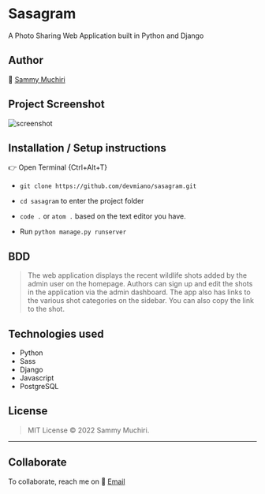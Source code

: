 # Sasagram
A Photo Sharing Web Application built in Python and Django

## Author

:link: [Sammy Muchiri](https://github.com/devmiano)

## Project Screenshot

![screenshot](./src/assets/images/sasagram.png)

## Installation / Setup instructions

:point_right: Open Terminal {Ctrl+Alt+T}

- `git clone https://github.com/devmiano/sasagram.git`

- `cd sasagram` to enter the project folder

- `code .` or `atom .` based on the text editor you have.

- Run `python manage.py runserver`

## BDD

> The web application displays the recent wildlife shots added by the admin user on the homepage.
> Authors can sign up and edit the shots in the application via the admin dashboard.
> The app also has links to the various shot categories on the sidebar.
> You can also copy the link to the shot.

## Technologies used

- Python
- Sass
- Django
- Javascript
- PostgreSQL

## License

> MIT License :copyright: 2022 Sammy Muchiri.

---

## Collaborate

To collaborate, reach me on :email: [Email](devmiano@gmail.com)